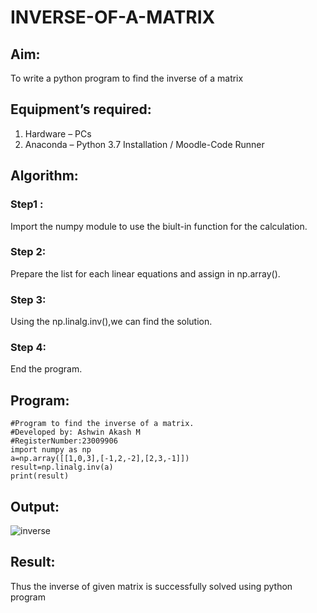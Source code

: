# INVERSE-OF-A-MATRIX
## Aim:
To write a python program to find the inverse of a matrix
## Equipment’s required:
1. 	Hardware – PCs
2. 	Anaconda – Python 3.7 Installation / Moodle-Code Runner
## Algorithm:
### Step1 : 
Import the numpy module to use the biult-in function for the calculation.
### Step 2:
Prepare the list for each linear equations and assign in np.array().
### Step 3:
Using the np.linalg.inv(),we can find the solution.
### Step 4: 
End the program.

## Program:
```
#Program to find the inverse of a matrix.
#Developed by: Ashwin Akash M
#RegisterNumber:23009906
import numpy as np
a=np.array([[1,0,3],[-1,2,-2],[2,3,-1]])
result=np.linalg.inv(a)
print(result)
```
## Output:
![inverse](https://github.com/AshwinAkash24/INVERSE-OF-A-MATRIX/assets/144979248/6a3c5071-b1a9-43a8-958e-8c2bb1a485c7)

## Result:
Thus the inverse of given matrix is successfully solved using python program

